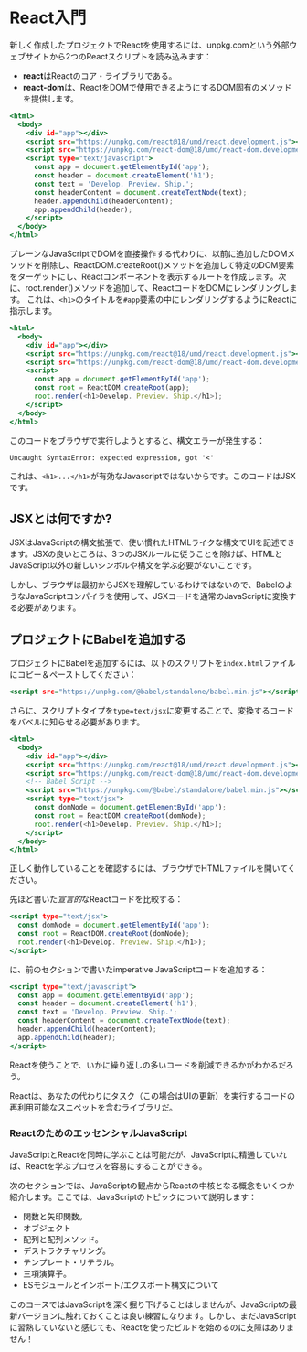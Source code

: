 # React入門
新しく作成したプロジェクトでReactを使用するには、unpkg.comという外部ウェブサイトから2つのReactスクリプトを読み込みます：
- **react**はReactのコア・ライブラリである。
- **react-dom**は、ReactをDOMで使用できるようにするDOM固有のメソッドを提供します。
```index.html
<html>
  <body>
    <div id="app"></div>
    <script src="https://unpkg.com/react@18/umd/react.development.js"></script>
    <script src="https://unpkg.com/react-dom@18/umd/react-dom.development.js"></script>
    <script type="text/javascript">
      const app = document.getElementById('app');
      const header = document.createElement('h1');
      const text = 'Develop. Preview. Ship.';
      const headerContent = document.createTextNode(text);
      header.appendChild(headerContent);
      app.appendChild(header);
    </script>
  </body>
</html>
```
プレーンなJavaScriptでDOMを直接操作する代わりに、以前に追加したDOMメソッドを削除し、ReactDOM.createRoot()メソッドを追加して特定のDOM要素をターゲットにし、Reactコンポーネントを表示するルートを作成します。次に、root.render()メソッドを追加して、ReactコードをDOMにレンダリングします。
これは、`<h1>`のタイトルを`#app`要素の中にレンダリングするようにReactに指示します。
```index.html
<html>
  <body>
    <div id="app"></div>
    <script src="https://unpkg.com/react@18/umd/react.development.js"></script>
    <script src="https://unpkg.com/react-dom@18/umd/react-dom.development.js"></script>
    <script>
      const app = document.getElementById('app');
      const root = ReactDOM.createRoot(app);
      root.render(<h1>Develop. Preview. Ship.</h1>);
    </script>
  </body>
</html>
```
このコードをブラウザで実行しようとすると、構文エラーが発生する：
```terminal
Uncaught SyntaxError: expected expression, got '<'
```
これは、`<h1>...</h1>`が有効なJavascriptではないからです。このコードはJSXです。
## JSXとは何ですか?
JSXはJavaScriptの構文拡張で、使い慣れたHTMLライクな構文でUIを記述できます。JSXの良いところは、3つのJSXルールに従うことを除けば、HTMLとJavaScript以外の新しいシンボルや構文を学ぶ必要がないことです。

しかし、ブラウザは最初からJSXを理解しているわけではないので、BabelのようなJavaScriptコンパイラを使用して、JSXコードを通常のJavaScriptに変換する必要があります。
## プロジェクトにBabelを追加する
プロジェクトにBabelを追加するには、以下のスクリプトを`index.html`ファイルにコピー＆ペーストしてください：
```index.html
<script src="https://unpkg.com/@babel/standalone/babel.min.js"></script>
```
さらに、スクリプトタイプを`type=text/jsx`に変更することで、変換するコードをバベルに知らせる必要があります。
```index.html
<html>
  <body>
    <div id="app"></div>
    <script src="https://unpkg.com/react@18/umd/react.development.js"></script>
    <script src="https://unpkg.com/react-dom@18/umd/react-dom.development.js"></script>
    <!-- Babel Script -->
    <script src="https://unpkg.com/@babel/standalone/babel.min.js"></script>
    <script type="text/jsx">
      const domNode = document.getElementById('app');
      const root = ReactDOM.createRoot(domNode);
      root.render(<h1>Develop. Preview. Ship.</h1>);
    </script>
  </body>
</html>
```
正しく動作していることを確認するには、ブラウザでHTMLファイルを開いてください。

先ほど書いた*宣言的*なReactコードを比較する：
```index.html
<script type="text/jsx">
  const domNode = document.getElementById('app');
  const root = ReactDOM.createRoot(domNode);
  root.render(<h1>Develop. Preview. Ship.</h1>);
</script>
```
に、前のセクションで書いたimperative JavaScriptコードを追加する：
```index.html
<script type="text/javascript">
  const app = document.getElementById('app');
  const header = document.createElement('h1');
  const text = 'Develop. Preview. Ship.';
  const headerContent = document.createTextNode(text);
  header.appendChild(headerContent);
  app.appendChild(header);
</script>
```
Reactを使うことで、いかに繰り返しの多いコードを削減できるかがわかるだろう。

Reactは、あなたの代わりにタスク（この場合はUIの更新）を実行するコードの再利用可能なスニペットを含むライブラリだ。
### ReactのためのエッセンシャルJavaScript
JavaScriptとReactを同時に学ぶことは可能だが、JavaScriptに精通していれば、Reactを学ぶプロセスを容易にすることができる。

次のセクションでは、JavaScriptの観点からReactの中核となる概念をいくつか紹介します。ここでは、JavaScriptのトピックについて説明します：

- 関数と矢印関数。
- オブジェクト
- 配列と配列メソッド。
- デストラクチャリング。
- テンプレート・リテラル。
- 三項演算子。
- ESモジュールとインポート/エクスポート構文について

このコースではJavaScriptを深く掘り下げることはしませんが、JavaScriptの最新バージョンに触れておくことは良い練習になります。しかし、まだJavaScriptに習熟していないと感じても、Reactを使ったビルドを始めるのに支障はありません！